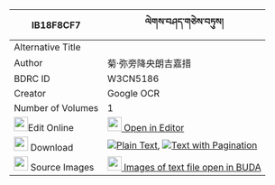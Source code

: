 |IB18F8CF7|ལེགས་བཤད་གཅེས་བཏུས། 
| --- | --- 
|Alternative Title |
|Author| 菊·弥旁降央朗吉嘉措
|BDRC ID | W3CN5186
|Creator | Google OCR
|Number of Volumes| 1
|<img width="25" src="https://img.icons8.com/color/25/000000/edit-property.png">Edit Online| [<img width="25" src="https://avatars.githubusercontent.com/u/45091458?s=200&v=4"> Open in Editor](http://editor.openpecha.org/IB18F8CF7)
|<img width="25" src="https://img.icons8.com/fluent/48/000000/download-2.png"/>  Download | [![](https://img.icons8.com/color/20/000000/txt.png)Plain Text](https://github.com/Openpecha/IB18F8CF7/releases/download/v1/lekshe_chetu_plain_IB18F8CF7.zip), [![](https://img.icons8.com/color/20/000000/txt.png)Text with Pagination](https://github.com/Openpecha/IB18F8CF7/releases/download/v1/lekshe_chetu_pages_IB18F8CF7.zip)
|<img width="25" src="https://img.icons8.com/plasticine/100/000000/pictures-folder.png"/>  Source Images | [<img width="25" src="https://library.bdrc.io/icons/BUDA-small.svg"> Images of text file open in BUDA](https://library.bdrc.io/show/bdr:W3CN5186)